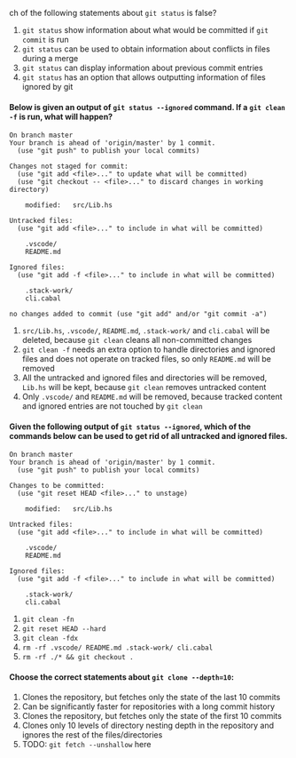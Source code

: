 ch of the following statements about `git status` is false?
1. `git status` show information about what would be committed if `git commit` is run
1. `git status` can be used to obtain information about conflicts in files during a merge
1. `git status` can display information about previous commit entries
1. `git status` has an option that allows outputting information of files ignored by git

#### Below is given an output of `git status --ignored`  command. If a `git clean -f` is run, what will happen?
```
On branch master
Your branch is ahead of 'origin/master' by 1 commit.
  (use "git push" to publish your local commits)

Changes not staged for commit:
  (use "git add <file>..." to update what will be committed)
  (use "git checkout -- <file>..." to discard changes in working directory)

	modified:   src/Lib.hs

Untracked files:
  (use "git add <file>..." to include in what will be committed)

	.vscode/
	README.md

Ignored files:
  (use "git add -f <file>..." to include in what will be committed)

	.stack-work/
	cli.cabal

no changes added to commit (use "git add" and/or "git commit -a")

```

1. `src/Lib.hs`, `.vscode/`, `README.md`, `.stack-work/` and `cli.cabal` will be deleted, because `git clean` cleans all non-committed changes
1. `git clean -f` needs an extra option to handle directories and ignored files and does not operate on tracked files, so only `README.md` will be removed
1. All the untracked and ignored files and directories will be removed, `Lib.hs` will be kept, because `git clean` removes untracked content
1. Only `.vscode/` and `README.md` will be removed, because tracked content and ignored entries are not touched by `git clean`

#### Given the following output of `git status --ignored`, which of the commands below can be used to get rid of all untracked and ignored files.
```
On branch master
Your branch is ahead of 'origin/master' by 1 commit.
  (use "git push" to publish your local commits)

Changes to be committed:
  (use "git reset HEAD <file>..." to unstage)

	modified:   src/Lib.hs

Untracked files:
  (use "git add <file>..." to include in what will be committed)

	.vscode/
	README.md

Ignored files:
  (use "git add -f <file>..." to include in what will be committed)

	.stack-work/
	cli.cabal

```
1. `git clean -fn`
1. `git reset HEAD --hard`
1. `git clean -fdx`
1. `rm -rf .vscode/ README.md .stack-work/ cli.cabal`
1. `rm -rf ./* && git checkout .`

#### Choose the correct statements about `git clone --depth=10`:
1. Clones the repository, but fetches only the state of the last 10 commits
1. Can be significantly faster for repositories with a long commit history
1. Clones the repository, but fetches only the state of the first 10 commits
1. Clones only 10 levels of directory nesting depth in the repository and ignores the rest of the files/directories
1. TODO: `git fetch --unshallow` here

